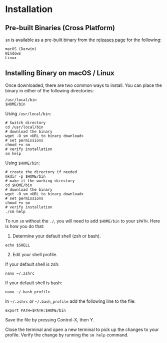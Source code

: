 # Installation

## Pre-built Binaries (Cross Platform)

`sm` is available as a pre-built binary from the [releases page](https://github.com/ScottBrenner/sm/releases) for the following:

    macOS (Darwin)
    Windows
    Linux

## Installing Binary on macOS / Linux

Once downloaded, there are two common ways to install. You can place the binary in either of the following directories:

    /usr/local/bin
    $HOME/bin

Using `/usr/local/bin`:

    # Switch directory
    cd /usr/local/bin
    # download the binary
    wget -O sm <URL to binary download>
    # set permissions
    chmod +x sm
    # verify installation
    sm help

Using `$HOME/bin`:

    # create the directory if needed
    mkdir -p $HOME/bin
    # make it the working directory
    cd $HOME/bin
    # download the binary
    wget -O sm <URL to binary download>
    # set permissions
    chmod +x sm
    # verify installation
    ./sm help

To run `sm` without the `./`, you will need to add `$HOME/bin` to your `$PATH`. Here is how you do that:

1. Determine your default shell (zsh or bash).

`echo $SHELL`

2. Edit your shell profile.

If your default shell is zsh:

`nano ~/.zshrc`

If your default shell is bash:

`nano ~/.bash_profile`

In `~/.zshrc` or `~/.bash_profile` add the following line to the file:

`export PATH=$PATH:$HOME/bin`

Save the file by pressing Control-X, then Y.

Close the terminal and open a new terminal to pick up the changes to your profile. Verify the change by running the `sm help` command.